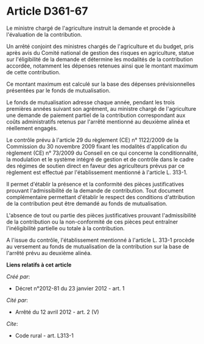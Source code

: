 # Article D361-67

Le ministre chargé de l'agriculture instruit la demande et procède à l'évaluation de la contribution. 

Un arrêté conjoint des ministres chargés de l'agriculture et du budget, pris après avis du Comité national de gestion des
risques en agriculture, statue sur l'éligibilité de la demande et détermine les modalités de la contribution accordée,
notamment les dépenses retenues ainsi que le montant maximum de cette contribution. 

Ce montant maximum est calculé sur la base des dépenses prévisionnelles présentées par le fonds de mutualisation. 

Le fonds de mutualisation adresse chaque année, pendant les trois premières années suivant son agrément, au ministre chargé
de l'agriculture une demande de paiement partiel de la contribution correspondant aux coûts administratifs retenus par
l'arrêté mentionné au deuxième alinéa et réellement engagés. 

Le contrôle prévu à l'article 29 du règlement (CE) n° 1122/2009 de la Commission du 30 novembre 2009 fixant les modalités
d'application du règlement (CE) n° 73/2009 du Conseil en ce qui concerne la conditionnalité, la modulation et le système
intégré de gestion et de contrôle dans le cadre des régimes de soutien direct en faveur des agriculteurs prévus par ce
règlement est effectué par l'établissement mentionné à l'article L. 313-1. 

Il permet d'établir la présence et la conformité des pièces justificatives prouvant l'admissibilité de la demande de
contribution. Tout document complémentaire permettant d'établir le respect des conditions d'attribution de la contribution
peut être demandé au fonds de mutualisation. 

L'absence de tout ou partie des pièces justificatives prouvant l'admissibilité de la contribution ou la non-conformité de ces
pièces peut entraîner l'inéligibilité partielle ou totale à la contribution. 

A l'issue du contrôle, l'établissement mentionné à l'article L. 313-1 procède au versement au fonds de mutualisation de la
contribution sur la base de l'arrêté prévu au deuxième alinéa.

**Liens relatifs à cet article**

_Créé par_:

  - Décret n°2012-81 du 23 janvier 2012 - art. 1

_Cité par_:

  - Arrêté du 12 avril 2012 - art. 2 (V)

_Cite_:

  - Code rural - art. L313-1
